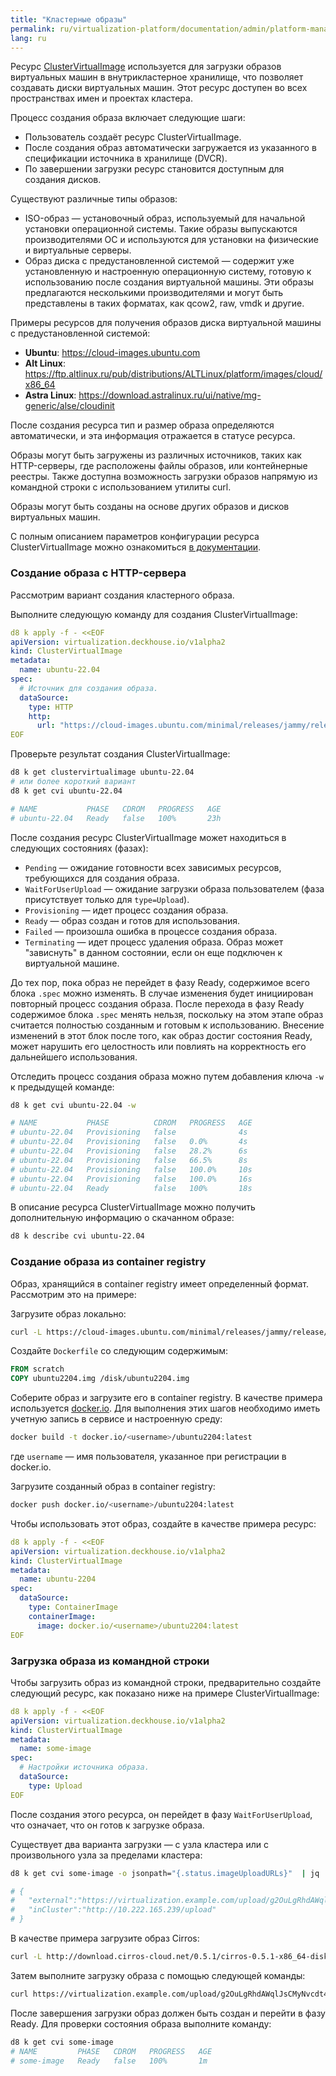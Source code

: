 ```yaml
---
title: "Кластерные образы"
permalink: ru/virtualization-platform/documentation/admin/platform-management/virtualization/cluster-images.html
lang: ru
---
```


Ресурс [ClusterVirtualImage](../../../../reference/cr.html#clustervirtualimage) используется для загрузки образов виртуальных машин в внутрикластерное хранилище, что позволяет создавать диски виртуальных машин. Этот ресурс доступен во всех пространствах имен и проектах кластера.

Процесс создания образа включает следующие шаги:

- Пользователь создаёт ресурс ClusterVirtualImage.
- После создания образ автоматически загружается из указанного в спецификации источника в хранилище (DVCR).
- По завершении загрузки ресурс становится доступным для создания дисков.

Существуют различные типы образов:

- ISO-образ — установочный образ, используемый для начальной установки операционной системы. Такие образы выпускаются производителями ОС и используются для установки на физические и виртуальные серверы.
- Образ диска с предустановленной системой — содержит уже установленную и настроенную операционную систему, готовую к использованию после создания виртуальной машины. Эти образы предлагаются несколькими производителями и могут быть представлены в таких форматах, как qcow2, raw, vmdk и другие.

Примеры ресурсов для получения образов диска виртуальной машины с предустановленной системой:

- **Ubuntu**: https://cloud-images.ubuntu.com
- **Alt Linux**: https://ftp.altlinux.ru/pub/distributions/ALTLinux/platform/images/cloud/x86_64
- **Astra Linux**: https://download.astralinux.ru/ui/native/mg-generic/alse/cloudinit

После создания ресурса тип и размер образа определяются автоматически, и эта информация отражается в статусе ресурса.

Образы могут быть загружены из различных источников, таких как HTTP-серверы, где расположены файлы образов, или контейнерные реестры. Также доступна возможность загрузки образов напрямую из командной строки с использованием утилиты curl.

Образы могут быть созданы на основе других образов и дисков виртуальных машин.

С полным описанием параметров конфигурации ресурса ClusterVirtualImage можно ознакомиться [в документации](../../../../reference/cr.html#clustervirtualimage).

### Создание образа с HTTP-сервера

Рассмотрим вариант создания кластерного образа.

Выполните следующую команду для создания ClusterVirtualImage:

```yaml
d8 k apply -f - <<EOF
apiVersion: virtualization.deckhouse.io/v1alpha2
kind: ClusterVirtualImage
metadata:
  name: ubuntu-22.04
spec:
  # Источник для создания образа.
  dataSource:
    type: HTTP
    http:
      url: "https://cloud-images.ubuntu.com/minimal/releases/jammy/release/ubuntu-22.04-minimal-cloudimg-amd64.img"
EOF
```

Проверьте результат создания ClusterVirtualImage:

```bash
d8 k get clustervirtualimage ubuntu-22.04
# или более короткий вариант
d8 k get cvi ubuntu-22.04

# NAME           PHASE   CDROM   PROGRESS   AGE
# ubuntu-22.04   Ready   false   100%       23h
```

После создания ресурс ClusterVirtualImage может находиться в следующих состояниях (фазах):

- `Pending` — ожидание готовности всех зависимых ресурсов, требующихся для создания образа.
- `WaitForUserUpload` — ожидание загрузки образа пользователем (фаза присутствует только для `type=Upload`).
- `Provisioning` — идет процесс создания образа.
- `Ready` — образ создан и готов для использования.
- `Failed` — произошла ошибка в процессе создания образа.
- `Terminating` — идет процесс удаления образа. Образ может "зависнуть" в данном состоянии, если он еще подключен к виртуальной машине.

До тех пор, пока образ не перейдет в фазу Ready, содержимое всего блока `.spec` можно изменять. В случае изменения будет инициирован повторный процесс создания образа.
После перехода в фазу Ready содержимое блока `.spec` менять нельзя, поскольку на этом этапе образ считается полностью созданным и готовым к использованию. Внесение изменений в этот блок после того, как образ достиг состояния Ready, может нарушить его целостность или повлиять на корректность его дальнейшего использования.

Отследить процесс создания образа можно путем добавления ключа `-w` к предыдущей команде:

```bash
d8 k get cvi ubuntu-22.04 -w

# NAME           PHASE          CDROM   PROGRESS   AGE
# ubuntu-22.04   Provisioning   false              4s
# ubuntu-22.04   Provisioning   false   0.0%       4s
# ubuntu-22.04   Provisioning   false   28.2%      6s
# ubuntu-22.04   Provisioning   false   66.5%      8s
# ubuntu-22.04   Provisioning   false   100.0%     10s
# ubuntu-22.04   Provisioning   false   100.0%     16s
# ubuntu-22.04   Ready          false   100%       18s
```

В описание ресурса ClusterVirtualImage можно получить дополнительную информацию о скачанном образе:

```bash
d8 k describe cvi ubuntu-22.04
```

### Создание образа из container registry

Образ, хранящийся в container registry имеет определенный формат. Рассмотрим это на примере:

Загрузите образ локально:

```bash
curl -L https://cloud-images.ubuntu.com/minimal/releases/jammy/release/ubuntu-22.04-minimal-cloudimg-amd64.img -o ubuntu2204.img
```

Создайте `Dockerfile` со следующим содержимым:

```Dockerfile
FROM scratch
COPY ubuntu2204.img /disk/ubuntu2204.img
```

Соберите образ и загрузите его в container registry. В качестве примера используется [docker.io](https://www.docker.com/).  Для выполнения этих шагов необходимо иметь учетную запись в сервисе и настроенную среду:

```bash
docker build -t docker.io/<username>/ubuntu2204:latest
```

где `username` — имя пользователя, указанное при регистрации в docker.io.

Загрузите созданный образ в container registry:

```bash
docker push docker.io/<username>/ubuntu2204:latest
```

Чтобы использовать этот образ, создайте в качестве примера ресурс:

```yaml
d8 k apply -f - <<EOF
apiVersion: virtualization.deckhouse.io/v1alpha2
kind: ClusterVirtualImage
metadata:
  name: ubuntu-2204
spec:
  dataSource:
    type: ContainerImage
    containerImage:
      image: docker.io/<username>/ubuntu2204:latest
EOF
```

### Загрузка образа из командной строки

Чтобы загрузить образ из командной строки, предварительно создайте следующий ресурс, как показано ниже на примере ClusterVirtualImage:

```yaml
d8 k apply -f - <<EOF
apiVersion: virtualization.deckhouse.io/v1alpha2
kind: ClusterVirtualImage
metadata:
  name: some-image
spec:
  # Настройки источника образа.
  dataSource:
    type: Upload
EOF
```

После создания этого ресурса, он перейдет в фазу `WaitForUserUpload`, что означает, что он готов к загрузке образа.

Существует два варианта загрузки — с узла кластера или с произвольного узла за пределами кластера:

```bash
d8 k get cvi some-image -o jsonpath="{.status.imageUploadURLs}"  | jq

# {
#   "external":"https://virtualization.example.com/upload/g2OuLgRhdAWqlJsCMyNvcdt4o5ERIwmm",
#   "inCluster":"http://10.222.165.239/upload"
# }
```

В качестве примера загрузите образ Cirros:

```bash
curl -L http://download.cirros-cloud.net/0.5.1/cirros-0.5.1-x86_64-disk.img -o cirros.img
```

Затем выполните загрузку образа с помощью следующей команды:

```bash
curl https://virtualization.example.com/upload/g2OuLgRhdAWqlJsCMyNvcdt4o5ERIwmm --progress-bar -T cirros.img | cat
```

После завершения загрузки образ должен быть создан и перейти в фазу Ready. Для проверки состояния образа выполните команду:

```bash
d8 k get cvi some-image
# NAME         PHASE   CDROM   PROGRESS   AGE
# some-image   Ready   false   100%       1m
```

